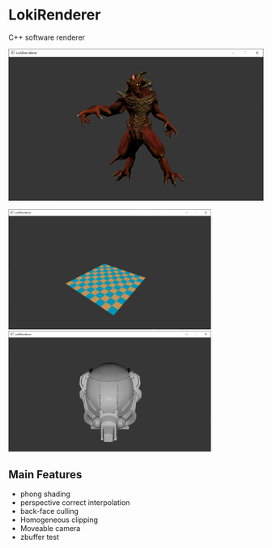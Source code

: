 #  LokiRenderer

C++ software renderer

<img src="screenshots/diablo3_pose.png" >



<img src="screenshots/floor.png" width="400"><img src="screenshots/helmet.png" width="400">










## Main Features

* phong shading
* perspective correct interpolation
* back-face culling
* Homogeneous clipping
* Moveable camera
* zbuffer test



